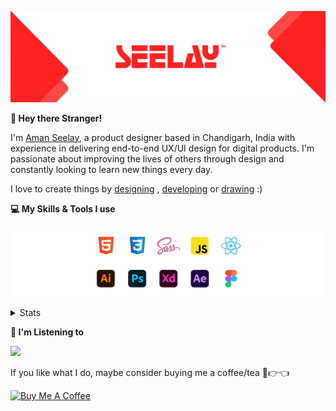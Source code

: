 [![banner](./images/seelay.svg)](https://www.seelay.in)

**👋 Hey there Stranger!**

I'm [Aman Seelay](https://www.seelay.in), a product designer based in Chandigarh, India with experience in delivering end-to-end UX/UI design for digital products. I'm passionate about improving the lives of others through design and constantly looking to learn new things every day.

I love to create things by [designing](https://www.seelay.in/#work) , [developing](https://www.seelay.in/#projects) or [drawing](https://art.seelay.in) :)

**💻 My Skills & Tools I use**

[![banner](./images/skills&tools.svg)](https://www.seelay.in/about)

<details>
  <summary>Stats</summary>

---

<!--START_SECTION:waka-->
![Profile Views](http://img.shields.io/badge/Profile%20Views-1-blue)

**🐱 My GitHub Data** 

> 📦 507.9 kB Used in GitHub's Storage 
 > 
> 🏆 361 Contributions in the Year 2023
 > 
> 💼 Opted to Hire
 > 
> 📜 1 Public Repository 
 > 
> 🔑 45 Private Repository 
 > 
**I'm a Night 🦉** 

```text
🌞 Morning                285 commits         █████░░░░░░░░░░░░░░░░░░░░   18.23 % 
🌆 Daytime                273 commits         ████░░░░░░░░░░░░░░░░░░░░░   17.47 % 
🌃 Evening                466 commits         ███████░░░░░░░░░░░░░░░░░░   29.81 % 
🌙 Night                  539 commits         █████████░░░░░░░░░░░░░░░░   34.48 % 
```
📅 **I'm Most Productive on Sunday** 

```text
Monday                   206 commits         ███░░░░░░░░░░░░░░░░░░░░░░   13.18 % 
Tuesday                  273 commits         ████░░░░░░░░░░░░░░░░░░░░░   17.47 % 
Wednesday                145 commits         ██░░░░░░░░░░░░░░░░░░░░░░░   09.28 % 
Thursday                 260 commits         ████░░░░░░░░░░░░░░░░░░░░░   16.63 % 
Friday                   183 commits         ███░░░░░░░░░░░░░░░░░░░░░░   11.71 % 
Saturday                 206 commits         ███░░░░░░░░░░░░░░░░░░░░░░   13.18 % 
Sunday                   290 commits         █████░░░░░░░░░░░░░░░░░░░░   18.55 % 
```


📊 **This Week I Spent My Time On** 

```text
🕑︎ Time Zone: Asia/Kolkata

💬 Programming Languages: 
Other                    1 hr 39 mins        ████████████░░░░░░░░░░░░░   48.63 % 
JSON                     1 hr 34 mins        ████████████░░░░░░░░░░░░░   46.44 % 
JavaScript               6 mins              █░░░░░░░░░░░░░░░░░░░░░░░░   02.95 % 
TypeScript               3 mins              ░░░░░░░░░░░░░░░░░░░░░░░░░   01.95 % 
Ezhil                    0 secs              ░░░░░░░░░░░░░░░░░░░░░░░░░   00.04 % 

🔥 Editors: 
VS Code                  1 hr 44 mins        █████████████░░░░░░░░░░░░   51.37 % 
Edge                     1 hr 39 mins        ████████████░░░░░░░░░░░░░   48.63 % 

💻 Operating System: 
Windows                  3 hrs 24 mins       █████████████████████████   100.00 % 
```

**I Mostly Code in JavaScript** 

```text
JavaScript               32 repos            █████████████████░░░░░░░░   68.09 % 
TypeScript               12 repos            ██████░░░░░░░░░░░░░░░░░░░   25.53 % 
Java                     3 repos             ██░░░░░░░░░░░░░░░░░░░░░░░   06.38 % 
```




 Last Updated on 29/08/2023 06:38:11 UTC
<!--END_SECTION:waka-->

---

 </details>

**🎵 I'm Listening to**

<object data="https://now-play.vercel.app/api/generate?uid=7a17a86e-d6b7-43b5-8d9c-1d6dae42a779" >

  <img src="https://now-play.vercel.app/api/generate?uid=7a17a86e-d6b7-43b5-8d9c-1d6dae42a779" />

</object>

If you like what I do, maybe consider buying me a coffee/tea 🥺👉👈

<a href="https://www.buymeacoffee.com/seelay" target="_blank"><img src="https://cdn.buymeacoffee.com/buttons/v2/default-red.png" alt="Buy Me A Coffee" width="150" ></a>
